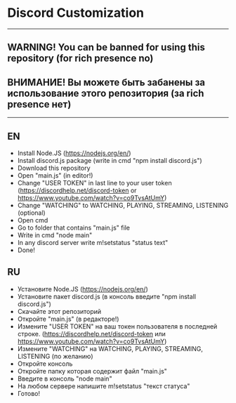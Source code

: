 # Discord Customization
---------------
## WARNING! You can be banned for using this repository (for rich presence no)
## ВНИМАНИЕ! Вы можете быть забанены за использование этого репозитория (за rich presence нет)
---------------
## EN

- Install Node.JS (https://nodejs.org/en/)
- Install discord.js package (write in cmd "npm install discord.js")
- Download this repository
- Open "main.js" (in editor!)
- Change "USER TOKEN" in last line to your user token (https://discordhelp.net/discord-token or https://www.youtube.com/watch?v=co9TvsAtUmY)
- Change "WATCHING" to WATCHING, PLAYING, STREAMING, LISTENING (optional)
- Open cmd
- Go to folder that contains "main.js" file
- Write in cmd "node main"
- In any discord server write m!setstatus "status text"
- Done!

## RU

- Установите Node.JS (https://nodejs.org/en/)
- Установите пакет discord.js (в консоль введите "npm install discord.js")
- Скачайте этот репозиторий
- Откройте "main.js" (в редакторе!)
- Измените "USER TOKEN" на ваш токен пользователя в последней строке. (https://discordhelp.net/discord-token или https://www.youtube.com/watch?v=co9TvsAtUmY)
- Измените "WATCHING" на WATCHING, PLAYING, STREAMING, LISTENING (по желанию)
- Откройте консоль
- Откройте  папку которая содержит файл "main.js"
- Введите в консоль "node main"
- На любом сервере напишите m!setstatus "текст статуса"
- Готово!

